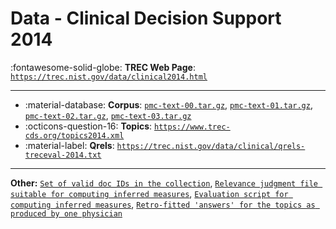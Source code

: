 # Data - Clinical Decision Support 2014 

:fontawesome-solid-globe: **TREC Web Page**: [`https://trec.nist.gov/data/clinical2014.html`](https://trec.nist.gov/data/clinical2014.html)

---

- :material-database: **Corpus**: [`pmc-text-00.tar.gz`](http://ceb.nlm.nih.gov/~simpsonmatt/pmc-text-00.tar.gz), [`pmc-text-01.tar.gz`](http://ceb.nlm.nih.gov/~simpsonmatt/pmc-text-01.tar.gz), [`pmc-text-02.tar.gz`](http://ceb.nlm.nih.gov/~simpsonmatt/pmc-text-02.tar.gz), [`pmc-text-03.tar.gz`](http://ceb.nlm.nih.gov/~simpsonmatt/pmc-text-03.tar.gz)
- :octicons-question-16: **Topics**: [`https://www.trec-cds.org/topics2014.xml`](https://www.trec-cds.org/topics2014.xml)
- :material-label: **Qrels**: [`https://trec.nist.gov/data/clinical/qrels-treceval-2014.txt`](https://trec.nist.gov/data/clinical/qrels-treceval-2014.txt)


---

**Other:** [`Set of valid doc IDs in the collection`](https://trec.nist.gov/data/clinical/docnos-2014.txt), [`Relevance judgment file suitable for computing inferred measures`](https://trec.nist.gov/data/clinical/qrels-sampleval-2014.txt), [`Evaluation script for computing inferred measures`](https://trec.nist.gov/data/clinical/sample_eval.pl), [`Retro-fitted 'answers' for the topics as produced by one physician`](https://trec.nist.gov/data/clinical/answers-2014.xlsx)
